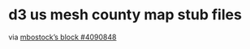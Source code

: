 d3 us mesh county map stub files
=====================
via [mbostock’s block #4090848](http://bl.ocks.org/mbostock/4090848)

